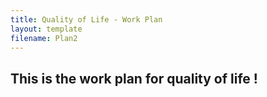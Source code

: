 ```yaml
---
title: Quality of Life - Work Plan
layout: template
filename: Plan2
--- 
```


## This is the work plan for quality of life !
